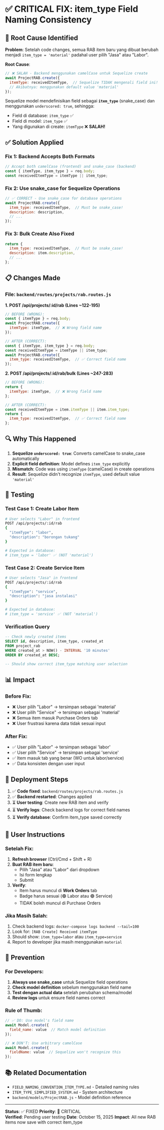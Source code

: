 # ✅ CRITICAL FIX: item_type Field Naming Consistency

## 🔴 Root Cause Identified

**Problem**: Setelah code changes, semua RAB item baru yang dibuat berubah menjadi `item_type = 'material'` padahal user pilih "Jasa" atau "Labor".

**Root Cause**: 
```javascript
// ❌ SALAH - Backend menggunakan camelCase untuk Sequelize create
await ProjectRAB.create({
  itemType: receivedItemType,  // Sequelize TIDAK mengenali field ini!
  // Akibatnya: menggunakan default value 'material'
});
```

Sequelize model mendefinisikan field sebagai **`item_type`** (snake_case) dan menggunakan `underscored: true`, sehingga:
- Field di database: `item_type` ✅
- Field di model: `item_type` ✅  
- Yang digunakan di create: `itemType` ❌ **SALAH!**

## ✅ Solution Applied

### Fix 1: Backend Accepts Both Formats
```javascript
// Accept both camelCase (frontend) and snake_case (backend)
const { itemType, item_type } = req.body;
const receivedItemType = itemType || item_type;
```

### Fix 2: Use snake_case for Sequelize Operations
```javascript
// ✅ CORRECT - Use snake_case for database operations
await ProjectRAB.create({
  item_type: receivedItemType,  // Must be snake_case!
  description: description,
  // ...
});
```

### Fix 3: Bulk Create Also Fixed
```javascript
return {
  item_type: receivedItemType,  // Must be snake_case!
  description: item.description,
  // ...
};
```

## 📋 Changes Made

### File: `backend/routes/projects/rab.routes.js`

**1. POST /api/projects/:id/rab (Lines ~122-195)**
```javascript
// BEFORE (WRONG):
const { itemType } = req.body;
await ProjectRAB.create({
  itemType: itemType,  // ❌ Wrong field name
});

// AFTER (CORRECT):
const { itemType, item_type } = req.body;
const receivedItemType = itemType || item_type;
await ProjectRAB.create({
  item_type: receivedItemType,  // ✅ Correct field name
});
```

**2. POST /api/projects/:id/rab/bulk (Lines ~247-283)**
```javascript
// BEFORE (WRONG):
return {
  itemType: itemType,  // ❌ Wrong field name
};

// AFTER (CORRECT):
const receivedItemType = item.itemType || item.item_type;
return {
  item_type: receivedItemType,  // ✅ Correct field name
};
```

## 🔍 Why This Happened

1. **Sequelize `underscored: true`**: Converts camelCase to snake_case automatically
2. **Explicit field definition**: Model defines `item_type` explicitly
3. **Mismatch**: Code was using `itemType` (camelCase) in create operations
4. **Result**: Sequelize didn't recognize `itemType`, used default value `'material'`

## 🎯 Testing

### Test Case 1: Create Labor Item
```bash
# User selects "Labor" in frontend
POST /api/projects/:id/rab
{
  "itemType": "labor",
  "description": "borongan tukang"
}

# Expected in database:
# item_type = 'labor' ✅ (NOT 'material')
```

### Test Case 2: Create Service Item  
```bash
# User selects "Jasa" in frontend
POST /api/projects/:id/rab
{
  "itemType": "service",
  "description": "jasa instalasi"
}

# Expected in database:
# item_type = 'service' ✅ (NOT 'material')
```

### Verification Query
```sql
-- Check newly created items
SELECT id, description, item_type, created_at 
FROM project_rab 
WHERE created_at > NOW() - INTERVAL '10 minutes'
ORDER BY created_at DESC;

-- Should show correct item_type matching user selection
```

## 📊 Impact

### Before Fix:
- ❌ User pilih "Labor" → tersimpan sebagai 'material'
- ❌ User pilih "Service" → tersimpan sebagai 'material'  
- ❌ Semua item masuk Purchase Orders tab
- ❌ User frustrasi karena data tidak sesuai input

### After Fix:
- ✅ User pilih "Labor" → tersimpan sebagai 'labor'
- ✅ User pilih "Service" → tersimpan sebagai 'service'
- ✅ Item masuk tab yang benar (WO untuk labor/service)
- ✅ Data konsisten dengan user input

## 🚀 Deployment Steps

1. ✅ **Code fixed**: `backend/routes/projects/rab.routes.js`
2. ✅ **Backend restarted**: Changes applied
3. ⏳ **User testing**: Create new RAB item and verify
4. ⏳ **Verify logs**: Check backend logs for correct field names
5. ⏳ **Verify database**: Confirm item_type saved correctly

## 📝 User Instructions

### Setelah Fix:
1. **Refresh browser** (Ctrl/Cmd + Shift + R)
2. **Buat RAB item baru**:
   - Pilih "Jasa" atau "Labor" dari dropdown
   - Isi form lengkap
   - Submit
3. **Verify**:
   - Item harus muncul di **Work Orders** tab
   - Badge harus sesuai (🟢 Labor atau 🟣 Service)
   - TIDAK boleh muncul di Purchase Orders

### Jika Masih Salah:
1. Check backend logs: `docker-compose logs backend --tail=100`
2. Look for: `[RAB Create] Received itemType`
3. Should show: `item_type=labor` atau `item_type=service`
4. Report to developer jika masih menggunakan `material`

## 🔐 Prevention

### For Developers:
1. **Always use snake_case** untuk Sequelize field operations
2. **Check model definition** sebelum menggunakan field name
3. **Test dengan actual data** setelah perubahan schema/model
4. **Review logs** untuk ensure field names correct

### Rule of Thumb:
```javascript
// ✅ DO: Use model's field name
await Model.create({
  field_name: value  // Match model definition
});

// ❌ DON'T: Use arbitrary camelCase
await Model.create({
  fieldName: value  // Sequelize won't recognize this
});
```

## 📚 Related Documentation

- `FIELD_NAMING_CONVENTION_ITEM_TYPE.md` - Detailed naming rules
- `ITEM_TYPE_SIMPLIFIED_SYSTEM.md` - System architecture
- `backend/models/ProjectRAB.js` - Model definition reference

---

**Status**: ✅ FIXED
**Priority**: 🔴 CRITICAL  
**Verified**: Pending user testing
**Date**: October 15, 2025
**Impact**: All new RAB items now save with correct item_type
